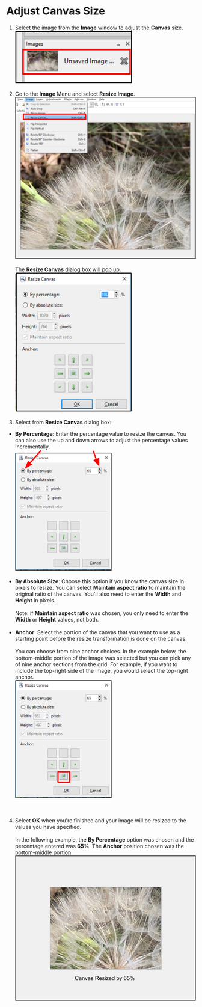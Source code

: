 # Adjust Canvas Size 

1. Select the image from the __Image__ window to adjust the __Canvas__ size.  
![Image Window select image](img/selectimageflower.png)  
&nbsp; 
2. Go to the **Image** Menu and select **Resize Image**.  
![Resize Image](img/resizecanvas.png)  
&nbsp;  
The **Resize Canvas** dialog box will pop up.  
![Resize Canvas Window](img/resizecanvaswindow.png)  
&nbsp;  
3. Select from **Resize Canvas** dialog box:
  - **By Percentage**: Enter the percentage value to resize the canvas. You can also use the up and down arrows to adjust the percentage values incrementally.  
    ![Resize Canvas By Percentage](img/resizecanvasbypercentage.png)
    &nbsp;  
    &nbsp;  
  - **By Absolute Size**: Choose this option if you know the canvas size in pixels to resize. You can select **Maintain aspect ratio** to maintain the original ratio of the canvas. You'll also need to enter the **Width** and  **Height** in pixels.  
    &nbsp;  
     Note: if **Maintain aspect ratio** was chosen, you only need to enter the **Width** or **Height** values, not both.  
    &nbsp;  
  - **Anchor**: Select the portion of the canvas that you want to use as a starting point before the resize transformation is done on the canvas.  
    &nbsp;  
    You can choose from nine anchor choices. In the example below, the bottom-middle portion of the image was selected but you can pick any of nine anchor sections from the grid. For example, if you want to include the top-right side of the image, you would select the top-right anchor.  
    ![Resize Canvas By Percentage](img/canvassizeanchor.png)  
    &nbsp;  
    &nbsp;  

4. Select **OK** when you're finished and your image will be resized to the values you have specified.  
&nbsp;  
  In the following example, the **By Percentage** option was chosen and the percentage entered was **65**%. The **Anchor** position chosen was the bottom-middle portion.  
![Resize Canvas Example](img/canvassizesixtypercent.png)
&nbsp; 

